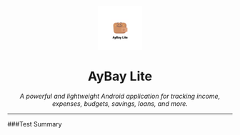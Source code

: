 <p align="center">
  <img src="https://github.com/amisadman/aybay-lite/blob/main/app/src/main/res/mipmap-xxxhdpi/ic_launcher_foreground.webp" width="100" alt="AyBay Lite Icon" />
</p>

<h1 align="center">AyBay Lite</h1>

<p align="center"><i>
A powerful and lightweight Android application for tracking income, expenses, budgets, savings, loans, and more.
</i></p>

---
###Test Summary
